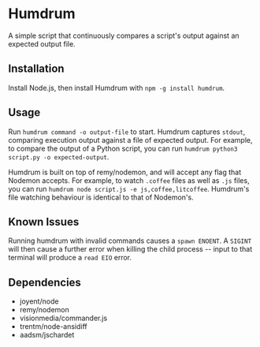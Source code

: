 # Humdrum
A simple script that continuously compares a script's output against an expected output file.

## Installation
Install Node.js, then install Humdrum with `npm -g install humdrum`.

## Usage
Run `humdrum command -o output-file` to start. Humdrum captures `stdout`, comparing execution output against a file of expected output. For example, to compare the output of a Python script, you can run `humdrum python3 script.py -o expected-output`.

Humdrum is built on top of remy/nodemon, and will accept any flag that Nodemon accepts. For example, to watch `.coffee` files as well as `.js` files, you can run `humdrum node script.js -e js,coffee,litcoffee`. Humdrum's file watching behaviour is identical to that of Nodemon's.

## Known Issues
Running humdrum with invalid commands causes a `spawn ENOENT`. A `SIGINT` will then cause a further error when killing the child process -- input to that terminal will produce a `read EIO` error.

## Dependencies
* joyent/node
* remy/nodemon
* visionmedia/commander.js
* trentm/node-ansidiff
* aadsm/jschardet